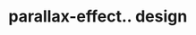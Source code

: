# parallax-effect.. design                                                                                                                                                                                    

